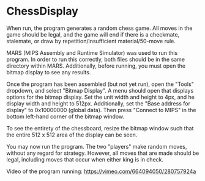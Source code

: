 # ChessDisplay

When run, the program generates a random chess game. All moves in the game should be legal, and the game will end if there is a checkmate, stalemate, or draw by repetition/insufficient material/50-move rule.

MARS (MIPS Assembly and Runtime Simulator) was used to run this program. In order to run this correctly, both files should be in the same directory within MARS. Additionally, before running, you must open the bitmap display to see any results.

Once the program has been assembled (but not yet run), open the "Tools" dropdown, and select "Bitmap Display". A menu should open that displays options for the bitmap display. Set the unit width and height to 4px, and he display width and height to 512px. Additionally, set the "Base address for display" to 0x10000000 (global data). Then press "Connect to MIPS" in the bottom left-hand corner of the bitmap window.

To see the entirety of the chessboard, resize the bitmap window such that the entire 512 x 512 area of the display can be seen.

You may now run the program. The two "players" make random moves, without any regard for strategy. However, all moves that are made should be legal, including moves that occur when either king is in check.

Video of the program running: https://vimeo.com/664094050/280757924a
